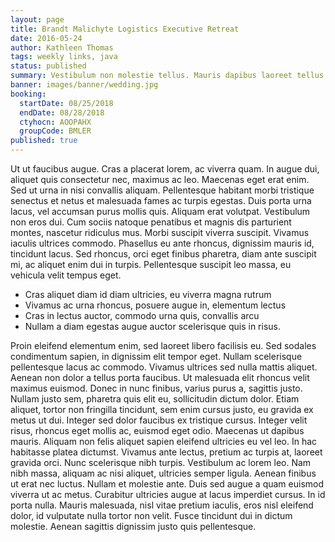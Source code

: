 ```yaml
---
layout: page
title: Brandt Malichyte Logistics Executive Retreat
date: 2016-05-24
author: Kathleen Thomas
tags: weekly links, java
status: published
summary: Vestibulum non molestie tellus. Mauris dapibus laoreet tellus.
banner: images/banner/wedding.jpg
booking:
  startDate: 08/25/2018
  endDate: 08/28/2018
  ctyhocn: AOOPAHX
  groupCode: BMLER
published: true
---
```

Ut ut faucibus augue. Cras a placerat lorem, ac viverra quam. In augue dui, aliquet quis consectetur nec, maximus ac leo. Maecenas eget erat enim. Sed ut urna in nisi convallis aliquam. Pellentesque habitant morbi tristique senectus et netus et malesuada fames ac turpis egestas. Duis porta urna lacus, vel accumsan purus mollis quis. Aliquam erat volutpat. Vestibulum non eros dui. Cum sociis natoque penatibus et magnis dis parturient montes, nascetur ridiculus mus. Morbi suscipit viverra suscipit. Vivamus iaculis ultrices commodo. Phasellus eu ante rhoncus, dignissim mauris id, tincidunt lacus. Sed rhoncus, orci eget finibus pharetra, diam ante suscipit mi, ac aliquet enim dui in turpis. Pellentesque suscipit leo massa, eu vehicula velit tempus eget.

* Cras aliquet diam id diam ultricies, eu viverra magna rutrum
* Vivamus ac urna rhoncus, posuere augue in, elementum lectus
* Cras in lectus auctor, commodo urna quis, convallis arcu
* Nullam a diam egestas augue auctor scelerisque quis in risus.

Proin eleifend elementum enim, sed laoreet libero facilisis eu. Sed sodales condimentum sapien, in dignissim elit tempor eget. Nullam scelerisque pellentesque lacus ac commodo. Vivamus ultrices sed nulla mattis aliquet. Aenean non dolor a tellus porta faucibus. Ut malesuada elit rhoncus velit maximus euismod. Donec in nunc finibus, varius purus a, sagittis justo. Nullam justo sem, pharetra quis elit eu, sollicitudin dictum dolor. Etiam aliquet, tortor non fringilla tincidunt, sem enim cursus justo, eu gravida ex metus ut dui. Integer sed dolor faucibus ex tristique cursus. Integer velit risus, rhoncus eget mollis ac, euismod eget odio. Maecenas ut dapibus mauris. Aliquam non felis aliquet sapien eleifend ultricies eu vel leo.
In hac habitasse platea dictumst. Vivamus ante lectus, pretium ac turpis at, laoreet gravida orci. Nunc scelerisque nibh turpis. Vestibulum ac lorem leo. Nam nibh massa, aliquam ac nisi aliquet, ultricies semper ligula. Aenean finibus ut erat nec luctus. Nullam et molestie ante. Duis sed augue a quam euismod viverra ut ac metus. Curabitur ultricies augue at lacus imperdiet cursus. In id porta nulla. Mauris malesuada, nisl vitae pretium iaculis, eros nisl eleifend dolor, id vulputate nulla tortor non velit. Fusce tincidunt dui in dictum molestie. Aenean sagittis dignissim justo quis pellentesque.
